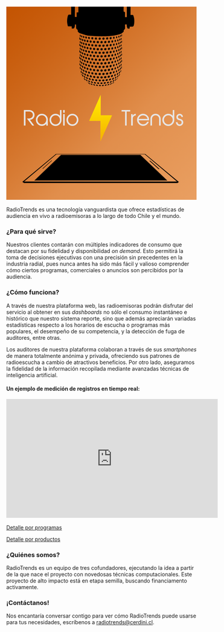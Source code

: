 ![portada](PortadaRT.png)

RadioTrends es una tecnología vanguardista que ofrece estadísticas de audiencia en vivo a radioemisoras a lo largo de todo Chile y el mundo.

### ¿Para qué sirve?
Nuestros clientes contarán con múltiples indicadores de consumo que destacan por su fidelidad y disponibilidad _on demand_. Esto permitirá la toma de decisiones ejecutivas con una precisión sin precedentes en la industria radial, pues nunca antes ha sido más fácil y valioso comprender cómo ciertos programas, comerciales o anuncios son percibidos por la audiencia.

### ¿Cómo funciona?

A través de nuestra plataforma web, las radioemisoras podrán disfrutar del servicio al obtener en sus _dashboards_ no sólo el consumo instantáneo e histórico que nuestro sistema reporte, sino que además apreciarán variadas estadísticas respecto a los horarios de escucha o programas más populares, el desempeño de su competencia, y la detección de fuga de auditores, entre otras. 

Los auditores de nuestra plataforma colaboran a través de sus _smartphones_ de manera totalmente anónima y privada, ofreciendo sus patrones de radioescucha a cambio de atractivos beneficios. Por otro lado, aseguramos la fidelidad de la información recopilada mediante avanzadas técnicas de inteligencia artificial.

#### Un ejemplo de medición de registros en tiempo real:

<iframe width="560" height="315" src="https://www.youtube.com/embed/f4TxrZv_kKs?rel=0" frameborder="0" allow="accelerometer; autoplay; encrypted-media; gyroscope; picture-in-picture" allowfullscreen></iframe>

[<ins>Detalle por programas</ins>](https://raw.githubusercontent.com/RadioTrends/RadioTrends.github.io/master/s1.png)

[<ins>Detalle por productos</ins>](https://raw.githubusercontent.com/RadioTrends/RadioTrends.github.io/master/s2.png)

### ¿Quiénes somos?
RadioTrends es un equipo de tres cofundadores, ejecutando la idea a partir de la que nace el proyecto con novedosas técnicas computacionales. Este proyecto de alto impacto está en etapa semilla, buscando financiamento activamente.

### ¡Contáctanos!

Nos encantaría conversar contigo para ver cómo RadioTrends puede usarse para tus necesidades, escríbenos a [<ins>radiotrends@cerdini.cl</ins>](mailto:radiotrends@cerdini.cl).
